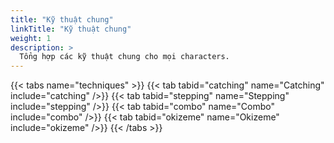 ```yaml
---
title: "Kỹ thuật chung"
linkTitle: "Kỹ thuật chung"
weight: 1
description: > 
  Tổng hợp các kỹ thuật chung cho mọi characters.
---
```

{{< tabs name="techniques" >}}
  {{< tab tabid="catching" name="Catching" include="catching" />}}
  {{< tab tabid="stepping" name="Stepping" include="stepping" />}}
  {{< tab tabid="combo" name="Combo" include="combo" />}}
  {{< tab tabid="okizeme" name="Okizeme" include="okizeme" />}}
{{< /tabs >}}
